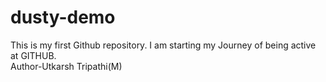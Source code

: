 # dusty-demo
This is my first Github repository. I am starting my Journey of being active at GITHUB.
<br>
Author-Utkarsh Tripathi(M)
